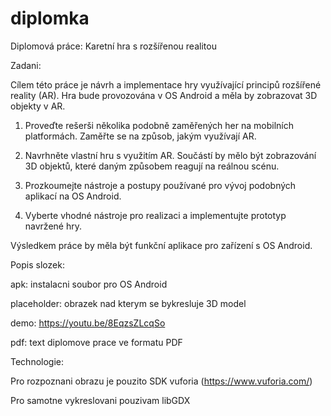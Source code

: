 # diplomka
Diplomová práce: Karetní hra s rozšířenou realitou

Zadani:

Cílem této práce je návrh a implementace hry využívající principů rozšířené reality (AR). Hra bude provozována v OS Android a měla by zobrazovat 3D objekty v AR.

1. Proveďte rešerši několika podobně zaměřených her na mobilních platformách. Zaměřte se na způsob, jakým využívají AR.

2. Navrhněte vlastní hru s využitím AR. Součástí by mělo být zobrazování 3D objektů, které daným způsobem reagují na reálnou scénu.

3. Prozkoumejte nástroje a postupy používané pro vývoj podobných aplikací na OS Android.

4. Vyberte vhodné nástroje pro realizaci a implementujte prototyp navržené hry.

Výsledkem práce by měla být funkční aplikace pro zařízení s OS Android.


Popis slozek:

apk:          instalacni soubor pro OS Android

placeholder:  obrazek nad kterym se bykresluje 3D model

demo:         https://youtu.be/8EqzsZLcqSo

pdf:          text diplomove prace ve formatu PDF


Technologie:

Pro rozpoznani obrazu je pouzito SDK vuforia (https://www.vuforia.com/)

Pro samotne vykreslovani pouzivam libGDX